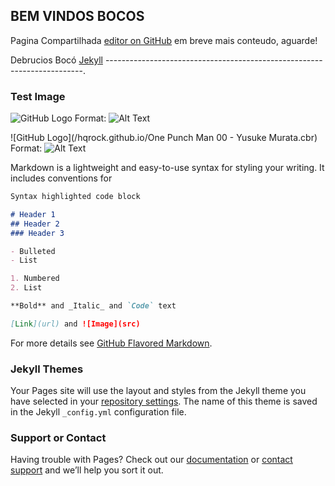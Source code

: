 ## BEM VINDOS BOCOS

Pagina Compartilhada [editor on GitHub](https://github.com/NiltonRock/sample_pages/edit/master/README.md) em breve mais conteudo, aguarde!

Debrucios Bocó [Jekyll](https://jekyllrb.com/) ------------------------------------------------------------------------.

### Test Image

![GitHub Logo](/sample_pages/images.jpeg )
Format: ![Alt Text](url)

![GitHub Logo](/hqrock.github.io/One Punch Man 00 - Yusuke Murata.cbr)
Format: ![Alt Text](url)



Markdown is a lightweight and easy-to-use syntax for styling your writing. It includes conventions for

```markdown
Syntax highlighted code block

# Header 1
## Header 2
### Header 3

- Bulleted
- List

1. Numbered
2. List

**Bold** and _Italic_ and `Code` text

[Link](url) and ![Image](src)
```

For more details see [GitHub Flavored Markdown](https://guides.github.com/features/mastering-markdown/).

### Jekyll Themes

Your Pages site will use the layout and styles from the Jekyll theme you have selected in your [repository settings](https://github.com/NiltonRock/sample_pages/settings). The name of this theme is saved in the Jekyll `_config.yml` configuration file.

### Support or Contact

Having trouble with Pages? Check out our [documentation](https://help.github.com/categories/github-pages-basics/) or [contact support](https://github.com/contact) and we’ll help you sort it out.
